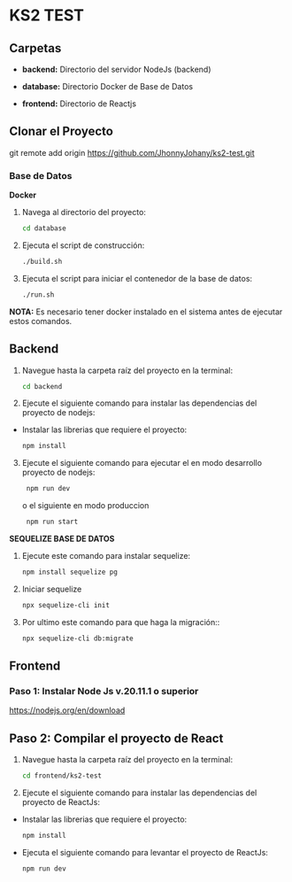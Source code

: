 # KS2 TEST

## Carpetas

- **backend:** Directorio del servidor NodeJs (backend)

- **database:** Directorio Docker de Base de Datos

- **frontend:** Directorio de Reactjs

## Clonar el Proyecto

git remote add origin https://github.com/JhonnyJohany/ks2-test.git

### Base de Datos

**Docker**

1. Navega al directorio del proyecto:

   ```bash
   cd database
   ```

2. Ejecuta el script de construcción:

   ```bash
   ./build.sh
   ```

3. Ejecuta el script para iniciar el contenedor de la base de datos:

   ```bash
   ./run.sh
   ```

**NOTA:**
Es necesario tener docker instalado en el sistema antes de ejecutar estos comandos.

## Backend

1. Navegue hasta la carpeta raíz del proyecto en la terminal:

   ```bash
   cd backend
   ```

2. Ejecute el siguiente comando para instalar las dependencias del proyecto de nodejs:

- Instalar las librerias que requiere el proyecto:

  ```bash
  npm install
  ```

3. Ejecute el siguiente comando para ejecutar el en modo desarrollo proyecto de nodejs:

   ```bash
    npm run dev
   ```

   o el siguiente en modo produccion

   ```bash
    npm run start
   ```

**SEQUELIZE BASE DE DATOS**

1. Ejecute este comando para instalar sequelize:

   ```bash
   npm install sequelize pg
   ```

2. Iniciar sequelize

   ```bash
   npx sequelize-cli init
   ```

3. Por ultimo este comando para que haga la migración::

   ```bash
   npx sequelize-cli db:migrate
   ```

## Frontend

### Paso 1: Instalar Node Js v.20.11.1 o superior

https://nodejs.org/en/download

## Paso 2: Compilar el proyecto de React

1. Navegue hasta la carpeta raíz del proyecto en la terminal:

   ```bash
   cd frontend/ks2-test
   ```

2. Ejecute el siguiente comando para instalar las dependencias del proyecto de ReactJs:

- Instalar las librerias que requiere el proyecto:

  ```bash
  npm install
  ```

- Ejecuta el siguiente comando para levantar el proyecto de ReactJs:

  ```bash
  npm run dev
  ```
